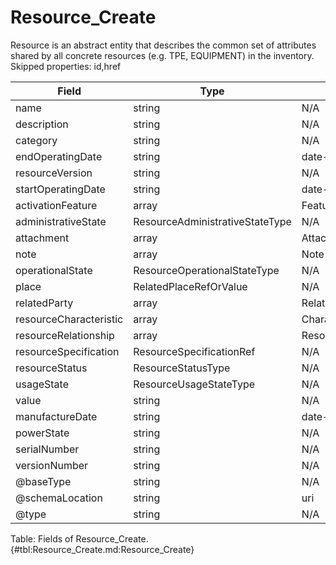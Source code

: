 <!--
    ATTENTION: This file was generated via gradle!
               Do NOT manually edit this file! Any such changes will be overwritten!
-->

# Resource_Create

Resource is an abstract entity that describes the common set of attributes shared by all concrete resources (e.g.
TPE, EQUIPMENT) in the inventory.
Skipped properties: id,href

| Field | Type | Format | Required |
|-------|---|--------|---|
| name | string | N/A | Yes |
| description | string | N/A | No |
| category | string | N/A | No |
| endOperatingDate | string | date-time | No |
| resourceVersion | string | N/A | No |
| startOperatingDate | string | date-time | No |
| activationFeature | array | Feature | No |
| administrativeState | ResourceAdministrativeStateType | N/A | No |
| attachment | array | AttachmentOrDocumentRef | No |
| note | array | Note | No |
| operationalState | ResourceOperationalStateType | N/A | No |
| place | RelatedPlaceRefOrValue | N/A | No |
| relatedParty | array | RelatedParty | No |
| resourceCharacteristic | array | Characteristic | No |
| resourceRelationship | array | ResourceRelationship | No |
| resourceSpecification | ResourceSpecificationRef | N/A | No |
| resourceStatus | ResourceStatusType | N/A | No |
| usageState | ResourceUsageStateType | N/A | No |
| value | string | N/A | No |
| manufactureDate | string | date-time | No |
| powerState | string | N/A | No |
| serialNumber | string | N/A | No |
| versionNumber | string | N/A | No |
| \@baseType | string | N/A | No |
| \@schemaLocation | string | uri | No |
| \@type | string | N/A | No |

Table: Fields of Resource_Create. {#tbl:Resource_Create.md:Resource_Create}
